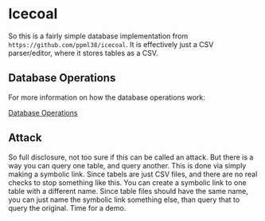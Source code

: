 # Icecoal

So this is a fairly simple database implementation from `https://github.com/ppml38/icecoal`. It is effectively just a CSV parser/editor, where it stores tables as a CSV.

## Database Operations

For more information on how the database operations work:

[Database Operations](database_operations.md)

## Attack

So full disclosure, not too sure if this can be called an attack. But there is a way you can query one table, and query another. This is done via simply making a symbolic link. Since tabels are just CSV files, and there are no real checks to stop something like this. You can create a symbolic link to one table with a different name. Since table files should have the same name, you can just name the symbolic link something else, than query that to query the original. Time for a demo.

